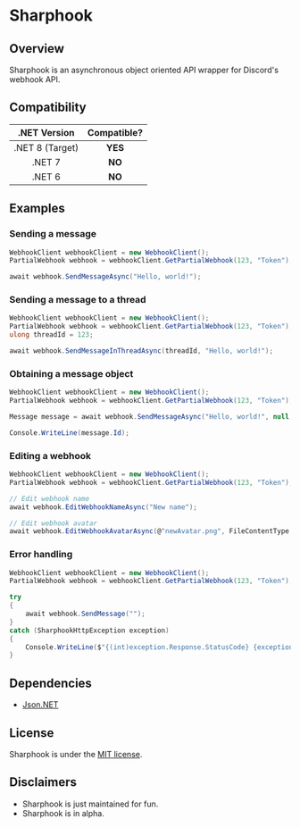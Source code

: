 # Sharphook

## Overview

Sharphook is an asynchronous object oriented API wrapper for Discord's webhook API.

## Compatibility


| .NET Version   | Compatible? |
|:--------------:|:-----------:|
| .NET 8 (Target)| **YES**	   |
| .NET 7         | **NO**  |
| .NET 6         | **NO**  |


## Examples

### Sending a message 

```c#
WebhookClient webhookClient = new WebhookClient();
PartialWebhook webhook = webhookClient.GetPartialWebhook(123, "Token");

await webhook.SendMessageAsync("Hello, world!");
```

### Sending a message to a thread

```c#
WebhookClient webhookClient = new WebhookClient();
PartialWebhook webhook = webhookClient.GetPartialWebhook(123, "Token");
ulong threadId = 123;

await webhook.SendMessageInThreadAsync(threadId, "Hello, world!");
```

### Obtaining a message object

```c#
WebhookClient webhookClient = new WebhookClient();
PartialWebhook webhook = webhookClient.GetPartialWebhook(123, "Token");

Message message = await webhook.SendMessageAsync("Hello, world!", null, true);

Console.WriteLine(message.Id);
```

### Editing a webhook
```c# 
WebhookClient webhookClient = new WebhookClient();
PartialWebhook webhook = webhookClient.GetPartialWebhook(123, "Token");

// Edit webhook name
await webhook.EditWebhookNameAsync("New name");

// Edit webhook avatar
await webhook.EditWebhookAvatarAsync(@"newAvatar.png", FileContentType.PNG);
```

### Error handling 

```c#
WebhookClient webhookClient = new WebhookClient();
PartialWebhook webhook = webhookClient.GetPartialWebhook(123, "Token");

try
{
    await webhook.SendMessage("");
}
catch (SharphookHttpException exception)
{
    Console.WriteLine($"{(int)exception.Response.StatusCode} {exception.Response.ReasonPhrase}"); // 400 Bad Request
}
```

## Dependencies

*  [Json.NET](http://james.newtonking.com/json)

## License

Sharphook is  under the [MIT license](LICENSE.txt).

## Disclaimers

* Sharphook is just maintained for fun.
* Sharphook is in alpha.
